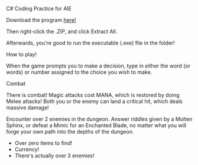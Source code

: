 C# Coding Practice for AIE

Download the program [here!](https://github.com/charlie-flynn/HelloDungeon/releases)

Then right-click the .ZIP, and click Extract All.

Afterwards, you're good to run the executable (.exe) file in the folder!

How to play!

When the game prompts you to make a decision, type in either the word (or words) or number assigned to the choice you wish to make.

Combat

There is combat! Magic attacks cost MANA, which is restored by doing Melee attacks! Both you or the enemy can land a critical hit, which deals massive damage!

Encounter over 2 enemies in the dungeon. Answer riddles given by a Molten Sphinx, or defeat a Mimic for an Enchanted Blade, no matter what you will forge your own path into the depths of the dungeon.
- Over zero items to find!
- Currency!
- There's actually over 3 enemies!
